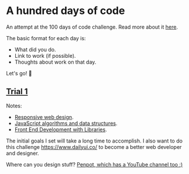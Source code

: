 # A hundred days of code
An attempt at the 100 days of code challenge. Read more about it [here](https://www.100daysofcode.com/).  

The basic format for each day is:
* What did you do.
* Link to work (if possible).
* Thoughts about work on that day.

Let's go! 🦋

## [Trial 1](./trial1)
Notes:
* [Responsive web design](./webdev/resp-web-design).
* [JavaScript algorithms and data structures](./webdev/js-dsa).
* [Front End Development with Libraries](./webdev/front-end-lib).

The initial goals I set will take a long time to accomplish. 
I also want to do this challenge https://www.dailyui.co/ to become a better web developer and designer.

Where can you design stuff? [Penpot, which has a YouTube channel too :)](https://www.youtube.com/channel/UCAqS8G72uv9P5HG1IfgnQ9g)